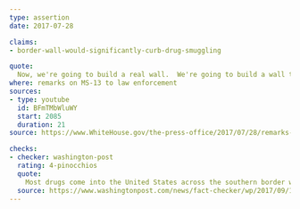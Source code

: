 ```yaml
---
type: assertion
date: 2017-07-28

claims:
- border-wall-would-significantly-curb-drug-smuggling

quote:
  Now, we're going to build a real wall.  We're going to build a wall that works, and it's going to have a huge impact on the inflow of drugs coming across.  The wall is almost -- that could be one of the main reasons you have to have it.  It's an additional tool to stop the inflow of drugs into our country.
where: remarks on MS-13 to law enforcement
sources:
- type: youtube
  id: BFmTMbWluWY
  start: 2085
  duration: 21
source: https://www.WhiteHouse.gov/the-press-office/2017/07/28/remarks-president-trump-law-enforcement-officials-ms-13

checks:
- checker: washington-post
  rating: 4-pinocchios
  quote:
    Most drugs come into the United States across the southern border with Mexico. But a wall would not limit this illegal trade, as much of it travels through legal borders or under tunnels unaffected by any possible physical barrier.
  source: https://www.washingtonpost.com/news/fact-checker/wp/2017/09/11/president-trumps-claim-that-a-wall-will-stop-much-of-the-drugs-from-pouring-into-this-country/?utm_term=.cec33a11d8aa
---
```

